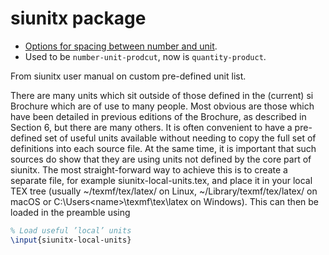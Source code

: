 # siunitx package

- [Options for spacing between number and unit](https://tex.stackexchange.com/questions/597855/special-rule-in-siunitx-for-percentages).
- Used to be `number-unit-prodcut`, now is `quantity-product`.

From siunitx user manual on custom pre-defined unit list.

There are many units which sit outside of those defined in the (current)
si Brochure which are of use to many people. Most obvious are those
which have been detailed in previous editions of the Brochure, as
described in Section 6, but there are many others. It is often
convenient to have a pre-defined set of useful units available without
needing to copy the full set of definitions into each source file. At
the same time, it is important that such sources do show that they are
using units not defined by the core part of siunitx. The most
straight-forward way to achieve this is to create a separate file, for
example siunitx-local-units.tex, and place it in your local TEX tree
(usually ~/texmf/tex/latex/ on Linux, ~/Library/texmf/tex/latex/ on
macOS or C:\Users\<name>\texmf\tex\latex on Windows). This can then be
loaded in the preamble using

```tex
% Load useful ’local’ units
\input{siunitx-local-units}
```
